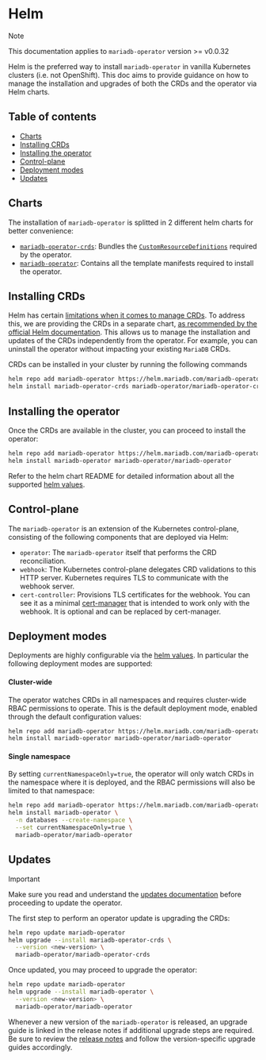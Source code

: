 # Helm

> [!NOTE]  
> This documentation applies to `mariadb-operator` version >= v0.0.32

Helm is the preferred way to install `mariadb-operator` in vanilla Kubernetes clusters (i.e. not OpenShift). This doc aims to provide guidance on how to manage the installation and upgrades of both the CRDs and the operator via Helm charts.

## Table of contents
<!-- toc -->
- [Charts](#charts)
- [Installing CRDs](#installing-crds)
- [Installing the operator](#installing-the-operator)
- [Control-plane](#control-plane)
- [Deployment modes](#deployment-modes)
- [Updates](#updates)
<!-- /toc -->

## Charts

The installation of `mariadb-operator` is splitted in 2 different helm charts for better convenience:
- [`mariadb-operator-crds`](../deploy/charts/mariadb-operator-crds/): Bundles the [`CustomResourceDefinitions`](https://kubernetes.io/docs/concepts/extend-kubernetes/api-extension/custom-resources/) required by the operator.
- [`mariadb-operator`](../deploy/charts/mariadb-operator/): Contains all the template manifests required to install the operator.

## Installing CRDs

Helm has certain [limitations when it comes to manage CRDs](https://helm.sh/docs/chart_best_practices/custom_resource_definitions/#some-caveats-and-explanations). To address this, we are providing the CRDs in a separate chart, [as recommended by the official Helm documentation](https://helm.sh/docs/chart_best_practices/custom_resource_definitions/#method-2-separate-charts). This allows us to manage the installation and updates of the CRDs independently from the operator. For example, you can uninstall the operator without impacting your existing `MariaDB` CRDs.

CRDs can be installed in your cluster by running the following commands

```bash
helm repo add mariadb-operator https://helm.mariadb.com/mariadb-operator
helm install mariadb-operator-crds mariadb-operator/mariadb-operator-crds
```

## Installing the operator

Once the CRDs are available in the cluster, you can proceed to install the operator:

```bash
helm repo add mariadb-operator https://helm.mariadb.com/mariadb-operator
helm install mariadb-operator mariadb-operator/mariadb-operator
```

Refer to the helm chart README for detailed information about all the supported [helm values](./../deploy/charts/mariadb-operator/README.md).

## Control-plane

The `mariadb-operator` is an extension of the Kubernetes control-plane, consisting of the following components that are deployed via Helm:
 
- `operator`: The `mariadb-operator` itself that performs the CRD reconciliation.
- `webhook`: The Kubernetes control-plane delegates CRD validations to this HTTP server. Kubernetes requires TLS to communicate with the webhook server.
- `cert-controller`: Provisions TLS certificates for the webhook. You can see it as a minimal [cert-manager](https://cert-manager.io/) that is intended to work only with the webhook. It is optional and can be replaced by cert-manager.

## Deployment modes

Deployments are highly configurable via the [helm values](./../deploy/charts/mariadb-operator/README.md). In particular the following deployment modes are supported:

#### Cluster-wide

The operator watches CRDs in all namespaces and requires cluster-wide RBAC permissions to operate. This is the default deployment mode, enabled through the default configuration values:

```bash
helm repo add mariadb-operator https://helm.mariadb.com/mariadb-operator
helm install mariadb-operator mariadb-operator/mariadb-operator
```

#### Single namespace

By setting `currentNamespaceOnly=true`, the operator will only watch CRDs in the namespace where it is deployed, and the RBAC permissions will also be limited to that namespace:

```bash
helm repo add mariadb-operator https://helm.mariadb.com/mariadb-operator
helm install mariadb-operator \
  -n databases --create-namespace \
  --set currentNamespaceOnly=true \
  mariadb-operator/mariadb-operator
```

## Updates

> [!IMPORTANT]  
> Make sure you read and understand the [updates documentation](./UPDATES.md) before proceeding to update the operator.

The first step to perform an operator update is upgrading the CRDs:

```bash
helm repo update mariadb-operator
helm upgrade --install mariadb-operator-crds \
  --version <new-version> \
  mariadb-operator/mariadb-operator-crds
```

Once updated, you may proceed to upgrade the operator:

```bash
helm repo update mariadb-operator
helm upgrade --install mariadb-operator \
  --version <new-version> \
  mariadb-operator/mariadb-operator 
```

Whenever a new version of the `mariadb-operator` is released, an upgrade guide is linked in the release notes if additional upgrade steps are required. Be sure to review the [release notes](https://github.com/mariadb-operator/mariadb-operator/releases) and follow the version-specific upgrade guides accordingly.